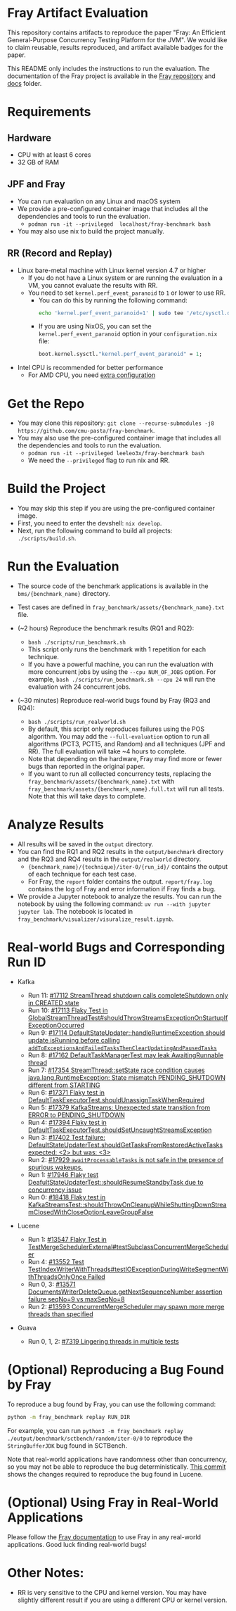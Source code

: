 # Fray Artifact Evaluation

This repository contains artifacts to reproduce the paper "Fray: An Efficient General-Purpose Concurrency Testing Platform for the JVM". We would like to claim reusable, results reproduced, and artifact available badges for the paper. 

This README only includes the instructions to run the evaluation. The documentation of the Fray project is available in the [Fray repository](https://github.com/cmu-pasta/fray/) and [docs](https://github.com/cmu-pasta/fray/tree/main/docs) folder.

# Requirements

## Hardware

- CPU with at least 6 cores
- 32 GB of RAM

## JPF and Fray

- You can run evaluation on any Linux and macOS system
- We provide a pre-configured container image that includes all the dependencies and tools to run the evaluation.
  - `podman run -it --privileged  localhost/fray-benchmark bash`
- You may also use nix to build the project manually.

## RR (Record and Replay)

- Linux bare-metal machine with Linux kernel version 4.7 or higher
  - If you do not have a Linux system or are running the evaluation in a VM, you cannot evaluate the results with RR.
  - You need to set `kernel.perf_event_paranoid` to `1` or lower to use RR.
    - You can do this by running the following command:
      ```bash
      echo 'kernel.perf_event_paranoid=1' | sudo tee '/etc/sysctl.d/51-enable-perf-events.conf'
      ```
    - If you are using NixOS, you can set the `kernel.perf_event_paranoid` option in your `configuration.nix` file:
      ```nix
      boot.kernel.sysctl."kernel.perf_event_paranoid" = 1;
      ```
- Intel CPU is recommended for better performance
  - For AMD CPU, you need [extra configuration](https://github.com/rr-debugger/rr/wiki/Zen)

# Get the Repo

- You may clone this repository: `git clone --recurse-submodules -j8 https://github.com/cmu-pasta/fray-benchmark`.
- You may also use the pre-configured container image that includes all the dependencies and tools to run the evaluation.
  - `podman run -it --privileged leeleo3x/fray-benchmark bash`
  - We need the `--privileged` flag to run nix and RR.

# Build the Project

- You may skip this step if you are using the pre-configured container image.
- First, you need to enter the devshell: `nix develop`. 
- Next, run the following command to build all projects: `./scripts/build.sh`.


# Run the Evaluation


- The source code of the benchmark applications is available in the `bms/{benchmark_name}` directory.
- Test cases are defined in `fray_benchmark/assets/{benchmark_name}.txt` file.
- (~2 hours) Reproduce the benchmark results (RQ1 and RQ2):
  - `bash ./scripts/run_benchmark.sh`
  - This script only runs the benchmark with 1 repetition for each technique.
  - If you have a powerful machine, you can run the evaluation with more concurrent jobs by using the `--cpu NUM_OF_JOBS` option. For example, `bash ./scripts/run_benchmark.sh --cpu 24` will run the evaluation with 24 concurrent jobs.

- (~30 minutes) Reproduce real-world bugs found by Fray (RQ3 and RQ4):
  - `bash ./scripts/run_realworld.sh`
  - By default, this script only reproduces failures using the POS algorithm. You may add the `--full-evaluation` option to run all algorithms (PCT3, PCT15, and Random) and all techniques (JPF and RR). The full evaluation will take ~4 hours to complete.
  - Note that depending on the hardware, Fray may find more or fewer bugs than reported in the original paper.
  - If you want to run all collected concurrency tests, replacing the `fray_benchmark/assets/{benchmark_name}.txt` with `fray_benchmark/assets/{benchmark_name}.full.txt` will run all tests. Note that this will take days to complete.

# Analyze Results

- All results will be saved in the `output` directory.
- You can find the RQ1 and RQ2 results in the `output/benchmark` directory and the RQ3 and RQ4 results in the `output/realworld` directory.
  - `{benchmark_name}/{technique}/iter-0/{run_id}/` contains the output of each technique for each test case.
  - For Fray, the `report` folder contains the output. `report/fray.log` contains the log of Fray and error information if Fray finds a bug.
- We provide a Jupyter notebook to analyze the results. You can run the notebook by using the following command: `uv run --with jupyter jupyter lab`. The notebook is located in `fray_benchmark/visualizer/visuralize_result.ipynb`.


# Real-world Bugs and Corresponding Run ID

- Kafka 

  - Run 11: [#17112 StreamThread shutdown calls completeShutdown only in CREATED state](https://issues.apache.org/jira/browse/KAFKA-17112)
  - Run 10: [#17113 Flaky Test in GlobalStreamThreadTest#shouldThrowStreamsExceptionOnStartupIfExceptionOccurred](https://issues.apache.org/jira/browse/KAFKA-17113)
  - Run 9: [#17114 DefaultStateUpdater::handleRuntimeException should update isRunning before calling `addToExceptionsAndFailedTasksThenClearUpdatingAndPausedTasks`](https://issues.apache.org/jira/browse/KAFKA-17114)
  - Run 8: [#17162 DefaultTaskManagerTest may leak AwaitingRunnable thread](https://issues.apache.org/jira/browse/KAFKA-17162?filter=-2)
  - Run 7: [#17354 StreamThread::setState race condition causes java.lang.RuntimeException: State mismatch PENDING_SHUTDOWN different from STARTING](https://issues.apache.org/jira/browse/KAFKA-17354?filter=-2)
  - Run 6: [#17371 Flaky test in DefaultTaskExecutorTest.shouldUnassignTaskWhenRequired](https://issues.apache.org/jira/browse/KAFKA-17371?filter=-2)
  - Run 5: [#17379 KafkaStreams: Unexpected state transition from ERROR to PENDING_SHUTDOWN](https://issues.apache.org/jira/browse/KAFKA-17379?filter=-2)
  - Run 4: [#17394 Flaky test in DefaultTaskExecutorTest.shouldSetUncaughtStreamsException](https://issues.apache.org/jira/browse/KAFKA-17394?filter=-2)
  - Run 3: [#17402 Test failure: DefaultStateUpdaterTest.shouldGetTasksFromRestoredActiveTasks expected: <2> but was: <3>](https://issues.apache.org/jira/browse/KAFKA-17402?filter=-2)
  - Run 2: [#17929 `awaitProcessableTasks` is not safe in the presence of spurious wakeups.](https://issues.apache.org/jira/browse/KAFKA-17929?filter=-2)
  - Run 1: [#17946 Flaky test DeafultStateUpdaterTest::shouldResumeStandbyTask due to concurrency issue](https://issues.apache.org/jira/browse/KAFKA-17946?filter=-2)
  - Run 0: [#18418 Flaky test in KafkaStreamsTest::shouldThrowOnCleanupWhileShuttingDownStreamClosedWithCloseOptionLeaveGroupFalse](https://issues.apache.org/jira/browse/KAFKA-18418?filter=-2)

- Lucene

  - Run 1: [#13547 Flaky Test in TestMergeSchedulerExternal#testSubclassConcurrentMergeScheduler](https://github.com/apache/lucene/issues/13547)
  - Run 4: [#13552 Test TestIndexWriterWithThreads#testIOExceptionDuringWriteSegmentWithThreadsOnlyOnce Failed](https://github.com/apache/lucene/issues/13552)
  - Run 0, 3: [#13571 DocumentsWriterDeleteQueue.getNextSequenceNumber assertion failure seqNo=9 vs maxSeqNo=8](https://github.com/apache/lucene/issues/13571)
  - Run 2: [#13593 ConcurrentMergeScheduler may spawn more merge threads than specified](https://github.com/apache/lucene/issues/13593)
 

- Guava 

  - Run 0, 1, 2: [#7319 Lingering threads in multiple tests](https://github.com/google/guava/issues/7319)


# (Optional) Reproducing a Bug Found by Fray


To reproduce a bug found by Fray, you can use the following command:

```bash
python -m fray_benchmark replay RUN_DIR
```

For example, you can run `python3 -m fray_benchmark replay ./output/benchmark/sctbench/random/iter-0/0` to reproduce the `StringBufferJDK` bug found in SCTBench. 

Note that real-world applications have randomness other than concurrency, so you may not be able to reproduce the bug deterministically. [This commit](https://github.com/aoli-al/lucene/commit/fd606ec9ec3d603d9c71ee0d74cdee405b554032#diff-70e9ce52bc55b1688f99fd8eb54799b3a94506f8d0990016c6cc723be60b5040R136-R141) shows the changes required to reproduce the bug found in Lucene.


# (Optional) Using Fray in Real-World Applications

Please follow the [Fray documentation](https://github.com/cmu-pasta/fray/blob/main/docs/usage.md) to use Fray in any real-world applications. Good luck finding real-world bugs!


# Other Notes:

- RR is very sensitive to the CPU and kernel version. You may have slightly different result if you are using a different CPU or kernel version.